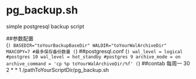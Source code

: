 # pg_backup.sh

simple postgresql backup script

##参数配置  
(`) BASEDIR="toYourBackupBaseDir" WALDIR="toYourWalArchiveDir" MAXCOPY=7 #最多保存备份数量 (`)
##postgresql.conf
(`) wal_level = logical #postgres 10 wal_level = hot_standby #postgres 9 archive_mode = on archive_command = 'cp %p toYourWalArchiveDir/%f' (`)
##contab
每周一
30 2 \* \* 1 /pathToYourScriptDir/pg_backup.sh
